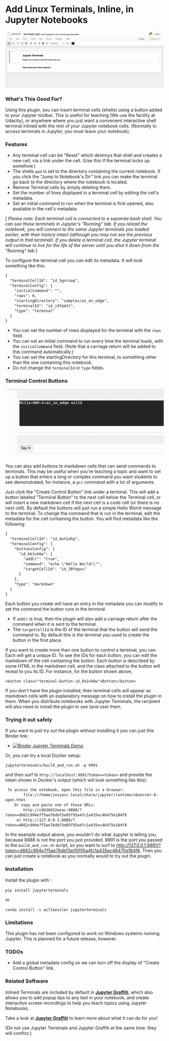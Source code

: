# Add Linux Terminals, Inline, in Jupyter Notebooks

![intro_movie](./readme_gifs/intro.gif)

### What's This Good For?

Using this plugin, you can insert terminal cells (shells) using a
button added to your Jupyter toolbar.  This is useful for teaching (We
use the facility at Udacity), or anywhere where you just want a
convenient interactive shell terminal inlined with the rest of your
Jupyter notebook cells. (Normally to access terminals in Jupyter, you
must leave your notebook).

### Features

* Any terminal cell can be "Reset" which destroys that shell and creates a new cell, via a link under the cell. (Use this if the terminal locks up somehow.)
* The shells `pwd` is set to the directory containing the current
notebook. If you click the "Jump to Notebook's Dir" link you can make the
terminal go back to the directory where the notebook is located.
* Remove Terminal cells by simply deleting them.
* Set the number of lines displayed in a terminal cell by editing the cell's metadata.
* Set an initial command to run when the terminal is first opened, also available in the cell's metadata.

[ _Please note: Each terminal cell is connected to a separate bash shell. You can see these terminals in Jupyter's "Running" tab.  If you reload the notebook, you will connect to the same Jupyter terminals you loaded earlier, with their history intact (although you may not see the previous output in that terminal).  If you delete a terminal cell, the Jupyter terminal will continue to live for the life of the server until you shut it down from the "Running" tab._]

To configure the terminal cell you can edit its metadata. It will look something like this:

```
{
  "terminalCellId": "id_5gnrnaq",
  "terminalConfig": {
    "initialCommand": "",
    "rows": 6,
    "startingDirectory": "samples/ai_on_edge",
    "terminalId": "id_j4fpm1t",
    "type": "terminal"
  }
}
```

* You can set the number of rows displayed for the terminal with the `rows` field. 
* You can set an initial command to run every time the terminal loads, with the `initialCommand` field. (Note that a carriage return will be added to this command automatically.)
* You can set the startingDirectory for this terminal, to something other than the one containing this notebook.
* Do not change the `terminalId` or `type` fields.

### Terminal Control Buttons

![buttons_movie](./readme_gifs/buttons.gif)

You can also add buttons to markdown cells that can send commands to
terminals. This may be useful when you're teaching a topic and want to
set up a button that enters a long or complex command you want
students to see demonstrated, for instance, a `gcc` command with a lot of arguments.

Just click the "Create Control Button" link under a
terminal.  This will add a button labeled "Terminal Button" to the
next cell below the Terminal cell, or will insert a new markdown cell
if the next cell is a code cell (or there is no next cell). By default 
the buttons will just run a simple Hello World message to the terminal.
To change the command that is run in the terminal, edit the metadata for
the cell containing the button. You will find metadata like the following:

```
{
  "terminalCellId": "id_dut2ahg",
  "terminalConfig": {
    "buttonsConfig": {
      "id_kk1vk6w": {
        "addCr": "true",
        "command": "echo \"Hello World!\"",
        "targetCellId": "id_38fegvu"
      }
    },
    "type": "markdown"
  }
}
```

Each button you create will have an entry in the metadata you can
modify to set the command the button runs in the terminal.  

* If `addCr` is true, then the plugin will also add a carriage return after the
command when it is sent to the terminal.  
* The `targetCellId` is the ID of the terminal that the button will send the command to. By default
this is the terminal you used to create the button in the first place.

If you want to create more than one button to control a terminal, you
can. Each will get a unique ID. To see the IDs for each button, you
can edit the markdown of the cell containing the button. Each button
is described by some HTML in the markdown cell, and the class attached
to the button will reveal to you its ID. For instance, for the button
shown above,

```
<button class="terminal-button-id_kk1vk6w">Button</button>
```

If you don't have the plugin installed, then terminal cells will
appear as markdown cells with an explanatory message on how to install
the plugin in them. When you distribute notebooks with Jupyter
Terminals, the recipient will also need to install the plugin to see
(and use) them.

### Trying it out safely

If you want to just try out the plugin without installing it you can just this Binder link:

* [![Binder](https://mybinder.org/badge.svg)](https://mybinder.org/v2/gh/willkessler/jupyterterminals/master) <a href="https://mybinder.org/v2/gh/willkessler/jupyterterminals/master">Jupyter Terminals Demo</a>

Or, you can try a local Docker setup:

```
jupyterterminals/build_and_run.sh -p 9991
```

and then surf to `http://localhost:9991?token=<token>` and provide the token shown in Docker's output (which will look something like this):

```
 To access the notebook, open this file in a browser:
        file:///home/jovyan/.local/share/jupyter/runtime/nbserver-6-open.html
    Or copy and paste one of these URLs:
        http://cdb36b52eeac:8888/?token=d662c994e7f5ae76dbf3e05f95a4fc1a435ec46475e184f8
     or http://127.0.0.1:8888/?token=d662c994e7f5ae76dbf3e05f95a4fc1a435ec46475e184f8
```

In the example output above,  you wouldn't do what Jupyter is telling you, because 8888 is not the port you just provided. 9991 is the port you passed to 
the `build_and_run.sh` script, so you want to surf to http://127.0.0.1:9991/?token=d662c994e7f5ae76dbf3e05f95a4fc1a435ec46475e184f8.  Then you can just 
create a notebook as you normally would to try out the plugin.

### Installation

Install the plugin with :

`pip install jupyterterminals`

or

`conda install -c willkessler jupyterterminals`

### Limitations

This plugin has not been configured to work on Windows systems running Jupyter.
This is planned for a future release, however.

### TODOs

* Add a global metadata config so we can turn off the display of "Create Control Button" link.

### Related Software

Inlined Terminals are included by default in <a
style="font-weight:bold" target="_blank"
href="https://www.github.com/willkessler/jupytergraffiti">Jupyter
Graffiti</a>, which also allows you to add popup tips to any text in
your notebook, and create interactive screen recordings to help you
teach topics using Jupyter Notebooks.

Take a look at <a style="font-weight:bold" target="_blank"
href="https://www.github.com/willkessler/jupytergraffiti">Jupyter
Graffiti</a> to learn more about what it can do for you!

(Do not use Jupyter Terminals and Jupyter Graffiti at the same time: they will conflict.)
